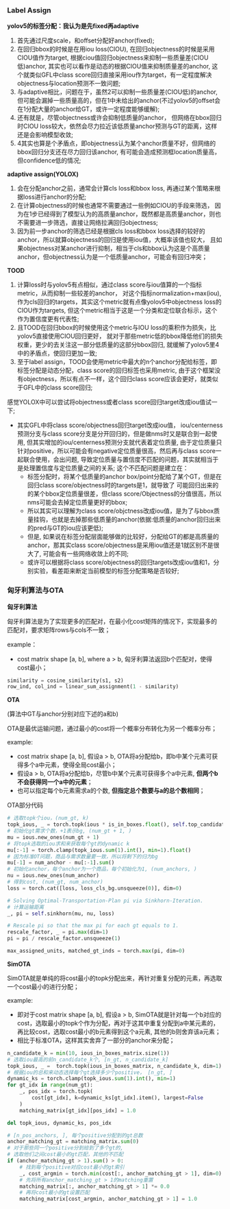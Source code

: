 ### Label Assign

**yolov5的标签分配：我认为是先fixed再adaptive**
1. 首先通过尺度scale，和offset分配好anchor(fixed);
2. 在回归bbox的时候是在用iou loss(CIOU), 在回归objectness的时候是采用CIOU值作为target,
	根据ciou值回归objectness来抑制一些质量差(CIOU低)anchor, 其实也可以看作是动态的根据CIOU值来抑制质量差的anchor,
	这个就类似GFL中class score回归直接采用iou作为target，有一定程度解决objectness与location预测不一致问题;
3. 与adaptive相比，问题在于，虽然2可以抑制一些质量差(CIOU低)的anchor, 
	但可能会漏掉一些质量高的，但在1中未给出的anchor(不过yolov5的offset会在1分配大量的anchor给GT，或许一定程度能够缓解);
4. 还有就是，尽管objectness或许会抑制低质量的anchor，
	但网络在bbox回归时CIOU loss较大，依然会尽力拉近该低质量anchor预测与GT的距离，这样还是会影响模型收敛;
5. 4其实也算是个矛盾点，即objectness认为某个anchor质量不好，但网络的bbox回归分支还在尽力回归该anchor,
	有可能会造成预测框location质量高，但confidence低的情况;


**adaptive assign(YOLOX)**
1. 会在分配anchor之前，通常会计算cls loss和bbox loss, 再通过某个策略来根据loss进行anchor的分配;
2. 在计算objectness的时候也通常不需要通过一些例如CIOU的手段来筛选，
	因为在1步已经得到了模型认为的高质量anchor，既然都是高质量anchor，则也不需要进一步筛选，直接让网络拉满回归objectness;
3. 因为前一步anchor的筛选已经是根据cls loss和bbox loss选择的较好的anchor，所以就算objectness的回归是使用iou值，大概率该值也较大，
	且如果objectness对某anchor进行抑制，相当于cls和bbox认为这是个高质量anchor，但objectness认为是一个低质量anchor，可能会有回归冲突；


**TOOD** 
1. 计算loss时与yolov5有点相似，通过class score与iou值算的一个指标metric，从而抑制一些较差的anchor，
	对这个指标normalization+max(iou), 作为cls回归的targets，其实这个metric就有点像yolov5中objectness loss的CIOU作为targets,
	但这个metric相当于这是一个分类和定位联合标示，这个作为置信度更有代表性;
2. 且TOOD在回归bbox的时候使用这个metric与IOU loss的乘积作为损失，比yolov5直接使用CIOU回归更好，
	就对于那些metric低的bbox降低他们的损失权重，更少的去关注这一部分低质量的这部分bbox回归,
	就缓解了yolov5里4中的矛盾点，使回归更加一致;
3. 至于label assign，TOOD会使用metric中最大的n个anchor分配给标签，即标签分配是动态分配，class score的回归标签也采用metric,
	由于这个框架没有objectness，所以有点不一样，这个回归class score应该会更好，就类似于GFL中的class score回归;


感觉YOLOX中可以尝试将objectness或者class score回归target改成iou值试一下;

- 其实GFL中将class score/objectness回归target改成iou值，
	iou/centerness预测分支与class score分支是分开回归的，但是做nms时又是联合到一起使用, 但其实增加的iou/centerness预测分支就代表着定位质量,
	由于定位质量只针对positive，所以可能会有negative定位质量很高，然后再与class score一起联合使用，会出问题,
	导致定位质量与置信度不匹配的问题，其实就相当于是处理置信度与定位质量之间的关系;
	这个不匹配问题是建立在：
	- 标签分配时，将某个低质量的anchor box/point分配给了某个GT，但是在回归class score/objectness时的targets是1，就导致了
		可能回归出来的的某个bbox定位质量很差，但class score/Objectness的分值很高，所以nms可能会去掉定位质量更好的bbox;
	- 所以其实可以理解为class score/objctness改成iou值，是为了与bbox质量挂钩，也就是去掉那些低质量的anchor(依据:低质量的anchor回归出来的pred与GT的iou应该更低);
	- 但是, 如果说在标签分配层面能够做的比较好，分配给GT的都是高质量的anchor，那其实class score/objectness是采用iou值还是1就区别不是很大了,
		可能会有一些网络收敛上的不同;
	- 或许可以根据将class score/objectness的回归targets改成iou值和1，分别实验，看差距来断定当前模型的标签分配策略是否较好;



### 匈牙利算法与OTA

**匈牙利算法** 

匈牙利算法是为了实现更多的匹配对，在最小化cost矩阵的情况下，实现最多的匹配对，要求矩阵rows与cols不一致；

example：
- cost matrix shape [a, b], where a > b, 匈牙利算法返回b个匹配对，使得cost最小；

```python
similarity = cosine_similarity(s1, s2)
row_ind, col_ind = linear_sum_assignment(1 - similarity)
```


**OTA** 

(算法中GT与anchor分别对应下述的a和b)

OTA是最优运输问题，通过最小的cost将一个概率分布转化为另一个概率分布；

example:
- cost matrix shape [a, b], 假设a > b, OTA将a分配给b，即b中某个元素可获得多个a中元素，使得全局cost最小；
- 假设a > b, OTA将a分配给b，尽管b中某个元素可获得多个a中元素, **但两个b不会获得同一个a中的元素**；
- 也可以指定每个b元素需求a的个数, **但指定总个数要与a的总个数相同**；

OTA部分代码
```python
# 选取topk个iou，(num_gt, k)
topk_ious, _ = torch.topk(ious * is_in_boxes.float(), self.top_candidates, dim=1)
# 初始化gt需求个数，+1表示bg, (num_gt + 1, )
mu = ious.new_ones(num_gt + 1)
# 将topk选取的iou求和来获取每个gt的dynamic k
mu[:-1] = torch.clamp(topk_ious.sum(1).int(), min=1).float()
# 因为标准OT问题，商品与需求数量要一致，所以将剩下的归为bg
mu[-1] = num_anchor - mu[:-1].sum()
# 初始化anchor，每个anchor为一个商品，每个初始化为1, (num_anchors, )
nu = ious.new_ones(num_anchor)
# 得到cost, (num_gt, num_anchor)
loss = torch.cat([loss, loss_cls_bg.unsqueeze(0)], dim=0)

# Solving Optimal-Transportation-Plan pi via Sinkhorn-Iteration.
# 计算运输距离
_, pi = self.sinkhorn(mu, nu, loss)

# Rescale pi so that the max pi for each gt equals to 1.
rescale_factor, _ = pi.max(dim=1)
pi = pi / rescale_factor.unsqueeze(1)

max_assigned_units, matched_gt_inds = torch.max(pi, dim=0)
```


**SimOTA**

SimOTA就是单纯的将cost最小的topk分配出来，再针对重复分配的元素，再选取一个cost最小的进行分配；

example:
- 即对于cost matrix shape [a, b], 假设a > b, SimOTA就是针对每一个b对应的cost，选取最小的topk个作为分配，再对于这其中重复分配到a中某元素的，再比较cost，选取cost最小的b元素得到这个a元素, 其他的b则舍弃该a元素；
- 相比于标准OTA，这样其实舍弃了一部分的anchor来分配；

```python
n_candidate_k = min(10, ious_in_boxes_matrix.size(1))
# 选取iou最高的前n_candidate_k个, [n_gt, n_candidate_k]
topk_ious, _ =  torch.topk(ious_in_boxes_matrix, n_candidate_k, dim=1)
# 根据iou的总和来动态选择每个gt选择多少个positive， [n_gt, ]
dynamic_ks = torch.clamp(topk_ious.sum(1).int(), min=1)
for gt_idx in range(num_gt):
    _, pos_idx = torch.topk(
        cost[gt_idx], k=dynamic_ks[gt_idx].item(), largest=False
    )
    matching_matrix[gt_idx][pos_idx] = 1.0

del topk_ious, dynamic_ks, pos_idx

# [n_pos_anchors, ], 每个positive分配到的gt总数
anchor_matching_gt = matching_matrix.sum(0)
# 对于那些同一个positive分到给到了多个gt的,
# 选取他们之间cost最小的gt匹配，其他的不匹配
if (anchor_matching_gt > 1).sum() > 0:
    # 找到每个positive对应cost最小的gt索引
    _, cost_argmin = torch.min(cost[:, anchor_matching_gt > 1], dim=0)
    # 先将所有anchor_matching_gt > 1的matching重置
    matching_matrix[:, anchor_matching_gt > 1] *= 0.0
    # 再将cost最小的gt设置匹配
    matching_matrix[cost_argmin, anchor_matching_gt > 1] = 1.0
```
